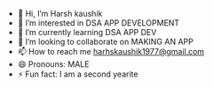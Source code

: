 - 👋 Hi, I’m Harsh kaushik
- 👀 I’m interested in DSA APP DEVELOPMENT
- 🌱 I’m currently learning DSA APP DEV
- 💞️ I’m looking to collaborate on MAKING AN APP   
- 📫 How to reach me harhskaushik1977@gmail.com
- 😄 Pronouns: MALE
- ⚡ Fun fact: I am a second yearite

<!---
HKaushik18/HKaushik18 is a ✨ special ✨ repository because its `README.md` (this file) appears on your GitHub profile.
You can click the Preview link to take a look at your changes.
--->
